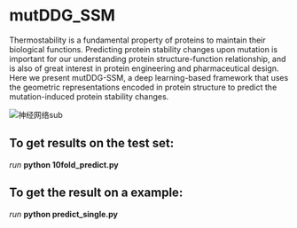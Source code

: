 # mutDDG_SSM

Thermostability is a fundamental property of proteins to maintain their biological functions. Predicting protein stability changes upon mutation is important for our understanding protein structure-function relationship, and is also of great interest in protein engineering and pharmaceutical design. Here we present mutDDG-SSM, a deep learning-based framework that uses the geometric representations encoded in protein structure to predict the mutation-induced protein stability changes.


![神经网络sub](https://github.com/SJGLAB/mutDDG_SSM/assets/115686053/c7b0be62-82b0-408b-9baf-f77ad1bed63e)

## To get results on the test set:
*run*
**python 10fold_predict.py**

## To get the result on a example:
*run*
**python predict_single.py**


